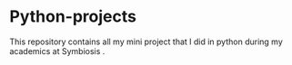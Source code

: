 # Python-projects
This repository contains all my mini project that I did in python during my academics at Symbiosis .
